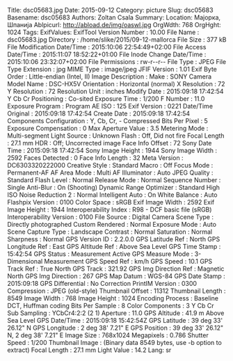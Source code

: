 Title: dsc05683.jpg
Date: 2015-09-12
Category: picture
Slug: dsc05683
Basename: dsc05683
Authors: Zoltan Csala
Summary:
Location: Мајорка, Шпанија
Ablpicurl: http://abload.de/img/oaswl.jpg
OrgWdth: 768
OrgHght: 1024
Tags:
ExifValues: ExifTool Version Number : 10.00
            File Name : dsc05683.jpg
            Directory : /home/slike/2015/09-12-mallorca
            File Size : 377 kB
            File Modification Date/Time : 2015:10:06 22:54:49+02:00
            File Access Date/Time : 2015:11:07 18:52:22+01:00
            File Inode Change Date/Time : 2015:10:06 23:32:07+02:00
            File Permissions : rw-r--r--
            File Type : JPEG
            File Type Extension : jpg
            MIME Type : image/jpeg
            JFIF Version : 1.01
            Exif Byte Order : Little-endian (Intel, II)
            Image Description :
            Make : SONY
            Camera Model Name : DSC-HX5V
            Orientation : Horizontal (normal)
            X Resolution : 72
            Y Resolution : 72
            Resolution Unit : inches
            Modify Date : 2015:09:18 17:42:54
            Y Cb Cr Positioning : Co-sited
            Exposure Time : 1/200
            F Number : 11.0
            Exposure Program : Program AE
            ISO : 125
            Exif Version : 0221
            Date/Time Original : 2015:09:18 17:42:54
            Create Date : 2015:09:18 17:42:54
            Components Configuration : Y, Cb, Cr, -
            Compressed Bits Per Pixel : 5
            Exposure Compensation : 0
            Max Aperture Value : 3.5
            Metering Mode : Multi-segment
            Light Source : Unknown
            Flash : Off, Did not fire
            Focal Length : 27.1 mm
            HDR : Off; Uncorrected image
            Face Info Offset : 72
            Sony Date Time : 2015:09:18 17:42:54
            Sony Image Height : 1944
            Sony Image Width : 2592
            Faces Detected : 0
            Face Info Length : 32
            Meta Version : DC6303320222000
            Creative Style : Standard
            Macro : Off
            Focus Mode : Permanent-AF
            AF Area Mode : Multi
            AF Illuminator : Auto
            JPEG Quality : Standard
            Flash Level : Normal
            Release Mode : Normal
            Sequence Number : Single
            Anti-Blur : On (Shooting)
            Dynamic Range Optimizer : Standard
            High ISO Noise Reduction 2 : Normal
            Intelligent Auto : On
            White Balance : Auto
            Flashpix Version : 0100
            Color Space : sRGB
            Exif Image Width : 2592
            Exif Image Height : 1944
            Interoperability Index : R98 - DCF basic file (sRGB)
            Interoperability Version : 0100
            File Source : Digital Camera
            Scene Type : Directly photographed
            Custom Rendered : Normal
            Exposure Mode : Auto
            Scene Capture Type : Landscape
            Contrast : Normal
            Saturation : Normal
            Sharpness : Normal
            GPS Version ID : 2.2.0.0
            GPS Latitude Ref : North
            GPS Longitude Ref : East
            GPS Altitude Ref : Above Sea Level
            GPS Time Stamp : 15:42:54
            GPS Status : Measurement Active
            GPS Measure Mode : 3-Dimensional Measurement
            GPS Speed Ref : km/h
            GPS Speed : 10.1
            GPS Track Ref : True North
            GPS Track : 321.92
            GPS Img Direction Ref : Magnetic North
            GPS Img Direction : 267
            GPS Map Datum : WGS-84
            GPS Date Stamp : 2015:09:18
            GPS Differential : No Correction
            PrintIM Version : 0300
            Compression : JPEG (old-style)
            Thumbnail Offset : 11312
            Thumbnail Length : 8549
            Image Width : 768
            Image Height : 1024
            Encoding Process : Baseline DCT, Huffman coding
            Bits Per Sample : 8
            Color Components : 3
            Y Cb Cr Sub Sampling : YCbCr4:2:2 (2 1)
            Aperture : 11.0
            GPS Altitude : 41.9 m Above Sea Level
            GPS Date/Time : 2015:09:18 15:42:54Z
            GPS Latitude : 39 deg 33' 26.12" N
            GPS Longitude : 2 deg 38' 7.21" E
            GPS Position : 39 deg 33' 26.12" N, 2 deg 38' 7.21" E
            Image Size : 768x1024
            Megapixels : 0.786
            Shutter Speed : 1/200
            Thumbnail Image : (Binary data 8549 bytes, use -b option to extract)
            Focal Length : 27.1 mm
            Light Value : 14.2
Lang: sr

